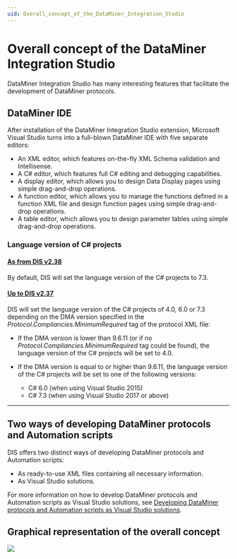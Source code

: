 ```yaml
---
uid: Overall_concept_of_the_DataMiner_Integration_Studio
---
```


# Overall concept of the DataMiner Integration Studio

DataMiner Integration Studio has many interesting features that facilitate the development of DataMiner protocols.

## DataMiner IDE

After installation of the DataMiner Integration Studio extension, Microsoft Visual Studio turns into a full-blown DataMiner IDE with five separate editors:

- An XML editor, which features on-the-fly XML Schema validation and Intellisense.
- A C# editor, which features full C# editing and debugging capabilities.
- A display editor, which allows you to design Data Display pages using simple drag-and-drop operations.
- A function editor, which allows you to manage the functions defined in a function XML file and design function pages using simple drag-and-drop operations.
- A table editor, which allows you to design parameter tables using simple drag-and-drop operations.

### Language version of C# projects

#### [As from DIS v2.38](#tab/tabid-1)

By default, DIS will set the language version of the C# projects to 7.3.

#### [Up to DIS v2.37](#tab/tabid-2)

DIS will set the language version of the C# projects of 4.0, 6.0 or 7.3 depending on the DMA version specified in the *Protocol.Compliancies.MinimumRequired* tag of the protocol XML file:

- If the DMA version is lower than 9.6.11 (or if no *Protocol.Compliancies.MinimumRequired* tag could be found), the language version of the C# projects will be set to 4.0.
- If the DMA version is equal to or higher than 9.6.11, the language version of the C# projects will be set to one of the following versions:

    - C# 6.0 (when using Visual Studio 2015)
    - C# 7.3 (when using Visual Studio 2017 or above)

***

## Two ways of developing DataMiner protocols and Automation scripts

DIS offers two distinct ways of developing DataMiner protocols and Automation scripts:

- As ready-to-use XML files containing all necessary information.
- As Visual Studio solutions.

For more information on how to develop DataMiner protocols and Automation scripts as Visual Studio solutions, see [Developing DataMiner protocols and Automation scripts as Visual Studio solutions](xref:Developing_DataMiner_protocols_and_Automation_scripts_as_Visual_Studio_solutions).

## Graphical representation of the overall concept

![](~/develop/images/dis_concept_general.jpg)

